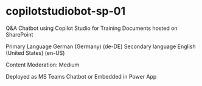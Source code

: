 # copilotstudiobot-sp-01
Q&amp;A Chatbot using Copilot Studio for Training Documents hosted on SharePoint

Primary Language
German (Germany) (de-DE)
Secondary language
English (United States) (en-US)

Content Moderation: Medium

Deployed as MS Teams Chatbot or Embedded in Power App
